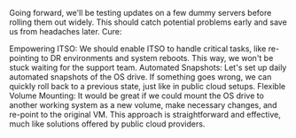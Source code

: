 Going forward, we'll be testing updates on a few dummy servers before rolling them out widely. This should catch potential problems early and save us from headaches later.
Cure:

Empowering ITSO: We should enable ITSO to handle critical tasks, like re-pointing to DR environments and system reboots. This way, we won't be stuck waiting for the support team.
Automated Snapshots: Let's set up daily automated snapshots of the OS drive. If something goes wrong, we can quickly roll back to a previous state, just like in public cloud setups.
Flexible Volume Mounting: It would be great if we could mount the OS drive to another working system as a new volume, make necessary changes, and re-point to the original VM. This approach is straightforward and effective, much like solutions offered by public cloud providers.
